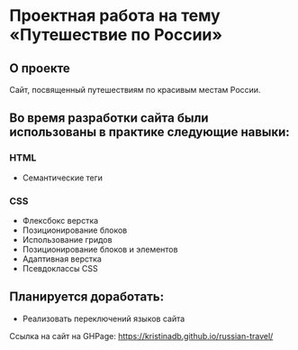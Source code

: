 # Проектная работа на тему «Путешествие по России»

## О проекте
Сайт, посвященный путешествиям по красивым местам России.

## Во время разработки сайта были использованы в практике следующие навыки:
### HTML
* Семантические теги
### CSS
* Флексбокс верстка
* Позиционирование блоков
* Использование гридов
* Позиционирование блоков и элементов
* Адаптивная верстка
* Псевдоклассы CSS

## Планируется доработать:
* Реализовать переключений языков сайта

Ссылка на сайт на GHPage: https://kristinadb.github.io/russian-travel/